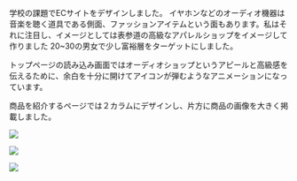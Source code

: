 学校の課題でECサイトをデザインしました。
イヤホンなどのオーディオ機器は音楽を聴く道具である側面、ファッションアイテムという面もあります。私はそれに注目し、イメージとしては表参道の高級なアパレルショップをイメージして作りました
20~30の男女で少し富裕層をターゲットにしました。

トップページの読み込み画面ではオーディオショップというアピールと高級感を伝えるために、余白を十分に開けてアイコンが弾むようなアニメーションになっています。

商品を紹介するページでは２カラムにデザインし、片方に商品の画像を大きく掲載しました。

![](/markdown/material/earphone_1.gif)

![](/markdown/material/earphone_2.png)

![](/markdown/material/earphone_3.png)